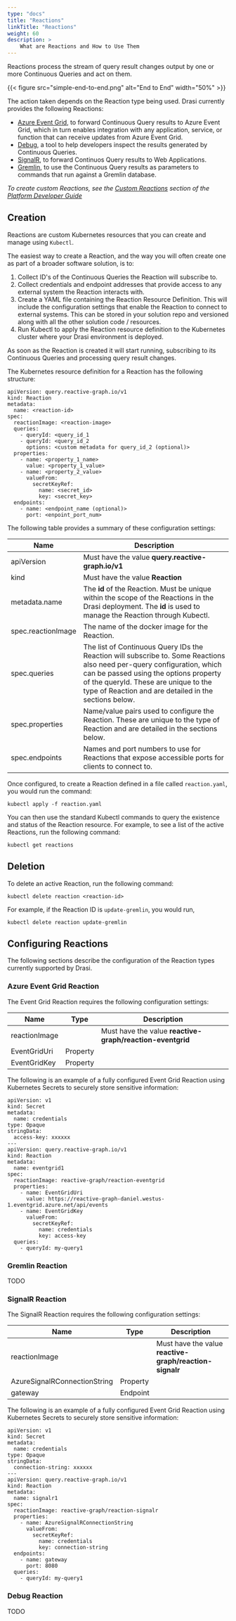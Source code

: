 ```yaml
---
type: "docs"
title: "Reactions"
linkTitle: "Reactions"
weight: 60
description: >
    What are Reactions and How to Use Them
---
```


Reactions process the stream of query result changes output by one or more Continuous Queries and act on them. 

{{< figure src="simple-end-to-end.png" alt="End to End" width="50%" >}}

The action taken depends on the Reaction type being used. Drasi currently provides the following Reactions:

- [Azure Event Grid](#event-grid-reaction), to forward Continuous Query results to Azure Event Grid, which in turn enables integration with any application, service, or function that can receive updates from Azure Event Grid.
- [Debug](#debug-reaction), a tool to help developers inspect the results generated by Continuous Queries.
- [SignalR](#signalr-reaction), to forward Continuos Query results to Web Applications.
- [Gremlin](#gremlin-reaction), to use the Continuous Query results as parameters to commands that run against a Gremlin database.

*To create custom Reactions, see the [Custom Reactions](/platform-developer/reactions/) section of the [Platform Developer Guide](/platform-developer)*

## Creation
Reactions are custom Kubernetes resources that you can create and manage using `Kubectl`. 

The easiest way to create a Reaction, and the way you will often create one as part of a broader software solution, is to:

1. Collect ID's of the Continuous Queries the Reaction will subscribe to.
1. Collect credentials and endpoint addresses that provide access to any external system the Reaction interacts with.
1. Create a YAML file containing the Reaction Resource Definition. This will include the configuration settings that enable the Reaction to connect to external systems. This can be stored in your solution repo and versioned along with all the other solution code / resources.
1. Run Kubectl to apply the Reaction resource definition to the Kubernetes cluster where your Drasi environment is deployed.

As soon as the Reaction is created it will start running, subscribing to its Continuous Queries and processing query result changes.

The Kubernetes resource definition for a Reaction has the following structure:

```
apiVersion: query.reactive-graph.io/v1
kind: Reaction
metadata:
  name: <reaction-id>
spec:
  reactionImage: <reaction-image>
  queries:
    - queryId: <query_id_1
    - queryId: <query_id_2
      options: <custom metadata for query_id_2 (optional)>
  properties:
    - name: <property_1_name>
      value: <property_1_value>
    - name: <property_2_value>
      valueFrom:
        secretKeyRef:
          name: <secret_id>
          key: <secret_key>
  endpoints:
    - name: <endpoint_name (optional)>
      port: <enpoint_port_num>
```

The following table provides a summary of these configuration settings:

|Name|Description|
|-|-|
|apiVersion|Must have the value **query.reactive-graph.io/v1**|
|kind|Must have the value **Reaction**|
|metadata.name|The **id** of the Reaction. Must be unique within the scope of the Reactions in the Drasi deployment. The  **id** is used to manage the Reaction through Kubectl.|
|spec.reactionImage|The name of the docker image for the Reaction.|
|spec.queries|The list of Continuous Query IDs the Reaction will subscribe to. Some Reactions also need per-query configuration, which can be passed using the options property of the queryId. These are unique to the type of Reaction and are detailed in the sections below.|
|spec.properties|Name/value pairs used to configure the Reaction. These are unique to the type of Reaction and are detailed in the sections below.|
|spec.endpoints|Names and port numbers to use for Reactions that expose accessible ports for clients to connect to.|  

Once configured, to create a Reaction defined in a file called `reaction.yaml`, you would run the command:

```
kubectl apply -f reaction.yaml
```

You can then use the standard Kubectl commands to query the existence and status of the Reaction resource. For example, to see a list of the active Reactions, run the following command:

```
kubectl get reactions
```

## Deletion
To delete an active Reaction, run the following command:

```
kubectl delete reaction <reaction-id>
```

For example, if the Reaction ID is `update-gremlin`, you would run,

```
kubectl delete reaction update-gremlin
```

## Configuring Reactions
The following sections describe the configuration of the Reaction types currently supported by Drasi.

### Azure Event Grid Reaction
The Event Grid Reaction requires the following configuration settings:

|Name|Type|Description|
|-|-|-|
|reactionImage| | Must have the value **reactive-graph/reaction-eventgrid**|
|EventGridUri| Property | |
|EventGridKey| Property | |

The following is an example of a fully configured Event Grid Reaction using Kubernetes Secrets to securely store sensitive information:

```
apiVersion: v1
kind: Secret
metadata:
  name: credentials
type: Opaque
stringData:
  access-key: xxxxxx
---
apiVersion: query.reactive-graph.io/v1
kind: Reaction
metadata:
  name: eventgrid1
spec:
  reactionImage: reactive-graph/reaction-eventgrid
  properties:
    - name: EventGridUri
      value: https://reactive-graph-daniel.westus-1.eventgrid.azure.net/api/events
    - name: EventGridKey
      valueFrom:
        secretKeyRef:
          name: credentials
          key: access-key
  queries:
    - queryId: my-query1
```

### Gremlin Reaction
TODO

### SignalR Reaction
The SignalR Reaction requires the following configuration settings:

|Name|Type|Description|
|-|-|-|
|reactionImage| | Must have the value **reactive-graph/reaction-signalr**|
|AzureSignalRConnectionString| Property | |
|gateway| Endpoint | |

The following is an example of a fully configured Event Grid Reaction using Kubernetes Secrets to securely store sensitive information:

```
apiVersion: v1
kind: Secret
metadata:
  name: credentials
type: Opaque
stringData:
  connection-string: xxxxxx
---
apiVersion: query.reactive-graph.io/v1
kind: Reaction
metadata:
  name: signalr1
spec:
  reactionImage: reactive-graph/reaction-signalr
  properties:
    - name: AzureSignalRConnectionString
      valueFrom:
        secretKeyRef:
          name: credentials
          key: connection-string
  endpoints:
    - name: gateway
      port: 8080
  queries:
    - queryId: my-query1
```

### Debug Reaction
TODO

